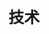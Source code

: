 ---
title: 技术
description: 技术博客
image:

# Badge style
style:
    background: "#2a9d8f"
    color: "#fff"
---